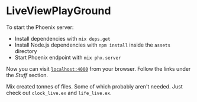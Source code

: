 # LiveViewPlayGround

To start the Phoenix server:

  * Install dependencies with `mix deps.get`
  * Install Node.js dependencies with `npm install` inside the `assets` directory
  * Start Phoenix endpoint with `mix phx.server`

Now you can visit [`localhost:4000`](http://localhost:4000) from your browser.
Follow the links under the _Stuff_ section.

Mix created tonnes of files.
Some of which probably aren't needed.
Just check out `clock_live.ex` and `life_live.ex`.
